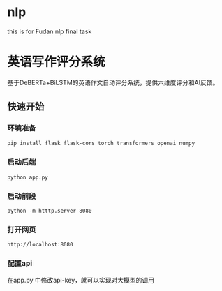 # nlp
this is for Fudan nlp final task

# 英语写作评分系统

基于DeBERTa+BiLSTM的英语作文自动评分系统，提供六维度评分和AI反馈。

## 快速开始

### 环境准备
```bash
pip install flask flask-cors torch transformers openai numpy
```
### 启动后端
```
python app.py
```
### 启动前段
```
python -m htttp.server 8080
```
### 打开网页
```
http://localhost:8080
```
### 配置api
在app.py 中修改api-key，就可以实现对大模型的调用
